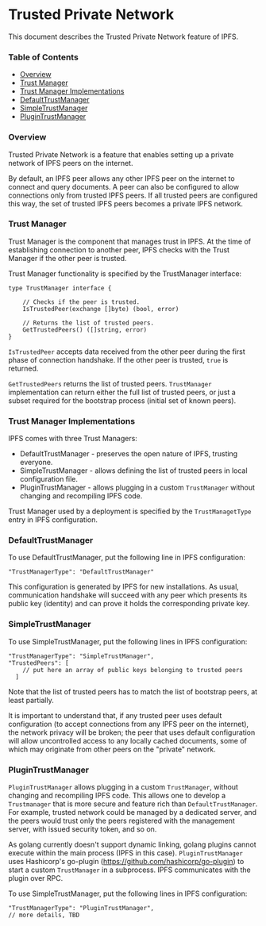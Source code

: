 # Trusted Private Network

This document describes the Trusted Private Network feature of IPFS.

### Table of Contents
- [Overview](#overview)
- [Trust Manager](#trust-manager)
- [Trust Manager Implementations](#trust-manager-implementations)
- [DefaultTrustManager](#defaulttrustmanager)
- [SimpleTrustManager](#simpletrustmanager)
- [PluginTrustManager](#plugintrustmanager)

### Overview

Trusted Private Network is a feature that enables setting up a private network of IPFS peers on the internet.

By default, an IPFS peer allows any other IPFS peer on the internet to connect and query documents. A peer can also be configured to allow connections only from trusted IPFS peers. If all trusted peers are configured this way, the set of trusted IPFS peers becomes a private IPFS network.

### Trust Manager

Trust Manager is the component that manages trust in IPFS. At the time of establishing connection to another peer, IPFS checks with the Trust Manager if the other peer is trusted.

Trust Manager functionality is specified by the TrustManager interface:

```
type TrustManager interface {

	// Checks if the peer is trusted.
	IsTrustedPeer(exchange []byte) (bool, error)

	// Returns the list of trusted peers.
	GetTrustedPeers() ([]string, error)
}
```

```IsTrustedPeer``` accepts data received from the other peer during the first phase of connection handshake. If the other peer is trusted, ```true``` is returned.

```GetTrustedPeers``` returns the list of trusted peers. ```TrustManager``` implementation can return either the full list of trusted peers, or just a subset required for the bootstrap process (initial set of known peers).

### Trust Manager Implementations

IPFS comes with three Trust Managers:
- DefaultTrustManager - preserves the open nature of IPFS, trusting everyone.
- SimpleTrustManager - allows defining the list of trusted peers in local configuration file.
- PluginTrustManager - allows plugging in a custom ```TrustManager``` without changing and recompiling IPFS code.

Trust Manager used by a deployment is specified by the ```TrustManagetType``` entry in IPFS configuration.

### DefaultTrustManager

To use DefaultTrustManager, put the following line in IPFS configuration:

```
"TrustManagerType": "DefaultTrustManager"
```

This configuration is generated by IPFS for new installations. As usual, communication handshake will succeed with any peer which presents its public key (identity) and can prove it holds the corresponding private key.

### SimpleTrustManager

To use SimpleTrustManager, put the following lines in IPFS configuration:

```
"TrustManagerType": "SimpleTrustManager",
"TrustedPeers": [
    // put here an array of public keys belonging to trusted peers
  ]
```
Note that the list of trusted peers has to match the list of bootstrap peers, at least partially.

It is important to understand that, if any trusted peer uses default configuration (to accept connections from any IPFS peer on the internet), the network privacy will be broken; the peer that uses default configuration will allow uncontrolled access to any locally cached documents, some of which may originate from other peers on the "private" network.

### PluginTrustManager

```PluginTrustManager``` allows plugging in a custom ```TrustManager```, without changing and recompiling IPFS code. This allows one to develop a ```Trustmanager``` that is more secure and feature rich than ```DefaultTrustManager```. For example, trusted network could be managed by a dedicated server, and the peers would trust only the peers registered with the management server, with issued security token, and so on.

As golang currently doesn't support dynamic linking, golang plugins cannot execute within the main process (IPFS in this case). ```PluginTrustManager``` uses Hashicorp's go-plugin (https://github.com/hashicorp/go-plugin) to start a custom ```TrustManager``` in a subprocess. IPFS communicates with the plugin over RPC.

To use SimpleTrustManager, put the following lines in IPFS configuration:

```
"TrustManagerType": "PluginTrustManager",
// more details, TBD
```
